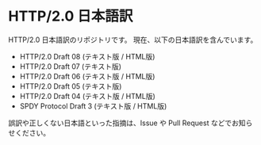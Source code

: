 HTTP/2.0 日本語訳
===============================================

HTTP/2.0 日本語訳のリポジトリです。
現在、以下の日本語訳を含んでいます。

* HTTP/2.0 Draft 08 (テキスト版 / HTML版)
* HTTP/2.0 Draft 07 (テキスト版)
* HTTP/2.0 Draft 06 (テキスト版 / HTML版)
* HTTP/2.0 Draft 05 (テキスト版)
* HTTP/2.0 Draft 04 (テキスト版 / HTML版)
* SPDY Protocol Draft 3 (テキスト版 / HTML版)

誤訳や正しくない日本語といった指摘は、Issue や Pull Request などでお知らせください。
